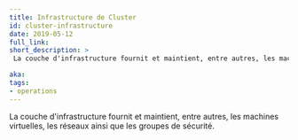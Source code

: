 ```yaml
---
title: Infrastructure de Cluster
id: cluster-infrastructure
date: 2019-05-12
full_link:
short_description: >
 La couche d'infrastructure fournit et maintient, entre autres, les machines virtuelles, les réseaux ainsi que les groupes de sécurité.

aka:
tags:
- operations
---
```

La couche d'infrastructure fournit et maintient, entre autres, les machines virtuelles, les réseaux ainsi que les groupes de sécurité.
